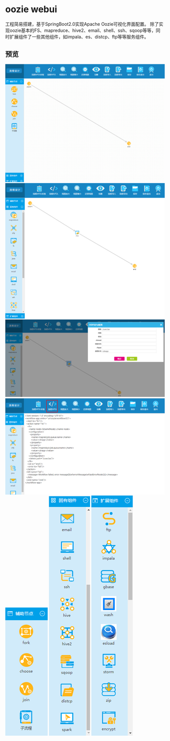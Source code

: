 # oozie webui
工程简易搭建，基于SpringBoot2.0实现Apache Oozie可视化界面配置。
除了实现oozie基本的FS、mapreduce、hive2、email、shell、ssh、sqoop等等，同时扩展组件了一些其他组件，如impala、es、distcp、ftp等等服务组件。

## 预览
![](doc/5.png)
![](doc/1.png)
![](doc/2.png)
![](doc/3.png)
![](doc/4.png)
![](doc/6.png)
![](doc/7.png)
